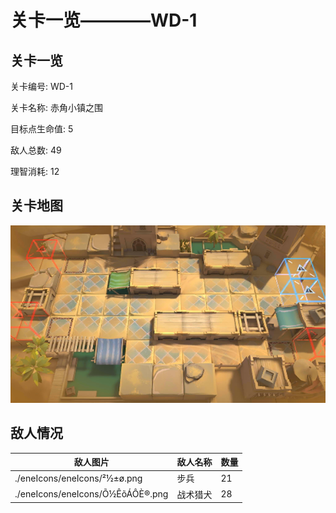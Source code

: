 # 关卡一览————WD-1


## 关卡一览

关卡编号: WD-1

关卡名称: 赤角小镇之围

目标点生命值: 5

敌人总数: 49

理智消耗: 12


## 关卡地图
![WD-1](./oprMap/WD-1.png)

## 敌人情况

| 敌人图片 | 敌人名称 | 数量  |
|---------|-----|-----|
| ./eneIcons/eneIcons/²½±ø.png| 步兵  |   21  |
| ./eneIcons/eneIcons/Õ½ÊõÁÔÈ®.png| 战术猎犬  |   28  |
